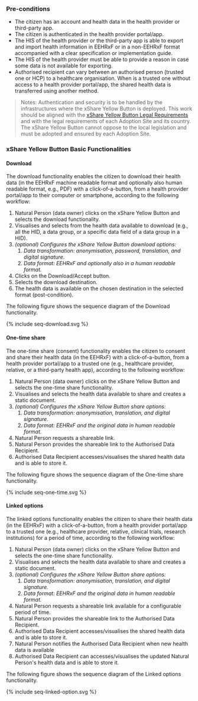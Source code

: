 
### Pre-conditions
* The citizen has an account and health data in the health provider or third-party app.
* The citizen is authenticated in the health provider portal/app.
* The HIS of the health provider or the third-party app is able to export and import health information in EEHRxF or in a non-EEHRxF format accompanied with a clear specification or implementation guide.
* The HIS of the health provider must be able to provide a reason in case some data is not available for exporting.
* Authorised recipient can vary between an authorised person (trusted one or HCP) to a healthcare organisation. When is a trusted one without access to a health provider portal/app, the shared health data is transferred using another method.

> Notes: Authentication and security is to be handled by the infrastructures where the xShare Yellow Button is deployed.
> This work should be aligned with the [xShare Yellow Button Legal Requirements](https://x-bundles.ehr-exchange-format.eu/priv-sec-legal/legal.html) and with the legal requirements of each Adoption Site and its country. The xShare Yellow Button cannot oppose to the local legislation and must be adopted and ensured by each Adoption Site.

### xShare Yellow Button Basic Functionalities

#### Download

The download functionality enables the citizen to download their health data (in the EEHRxF machine readable format and optionally also human readable format, e.g., PDF) with a click-of-a-button, from a health provider portal/app to their computer or smartphone, according to the following workflow:

1. Natural Person (data owner) clicks on the xShare Yellow Button and selects the download functionality.
2. Visualises and selects from the health data available to download (e.g., all the HID, a data group, or a specific data field of a data group in a HID).
3. *(optional) Configures the xShare Yellow Button download options:*
    1. *Data transformation: anonymisation, password, translation, and digital signature.*
    2. *Data format: EEHRxF and optionally also in a human readable format.*
4. Clicks on the Download/Accept button.
5. Selects the download destination.
6. The health data is available on the chosen destination in the selected format (post-condition).

The following figure shows the sequence diagram of the Download functionality.

{% include seq-download.svg %}

#### One-time share

The one-time share (consent) functionality enables the citizen to consent and share their health data (in the EEHRxF) with a click-of-a-button, from a health provider portal/app to a trusted one (e.g., healthcare provider, relative, or a third-party health app), according to the following workflow:

1. Natural Person (data owner) clicks on the xShare Yellow Button and selects the one-time share functionality.
2. Visualises and selects the health data available to share and creates a static document.
3. *(optional) Configures the xShare Yellow Button share options:*
    1. *Data transformation: anonymisation, translation, and digital signature.*
    2. *Data format: EEHRxF and the original data in human readable format.*
4. Natural Person requests a shareable link.
5. Natural Person provides the shareable link to the Authorised Data Recipient.
6. Authorised Data Recipient accesses/visualises the shared health data and is able to store it.

The following figure shows the sequence diagram of the One-time share functionality.


{% include seq-one-time.svg %}


#### Linked options

The linked options functionality enables the citizen to share their health data (in the EEHRxF) with a click-of-a-button, from a health provider portal/app to a trusted one (e.g., healthcare provider, relative, clinical trials, research institutions) for a period of time, according to the following workflow:

1. Natural Person (data owner) clicks on the xShare Yellow Button and selects the one-time share functionality.
2. Visualises and selects the health data available to share and creates a static document.
3. *(optional) Configures the xShare Yellow Button share options:*
    1. *Data transformation: anonymisation, translation, and digital signature.*
    2. *Data format: EEHRxF and the original data in human readable format.*
4. Natural Person requests a shareable link available for a configurable period of time.
5. Natural Person provides the shareable link to the Authorised Data Recipient.
6. Authorised Data Recipient accesses/visualises the shared health data and is able to store it.
7. Natural Person notifies the Authorised Data Recipient when new health data is available
8. Authorised Data Recipient can accesses/visualises the updated Natural Person's health data and is able to store it.

The following figure shows the sequence diagram of the Linked options functionality.

{% include seq-linked-option.svg %}


